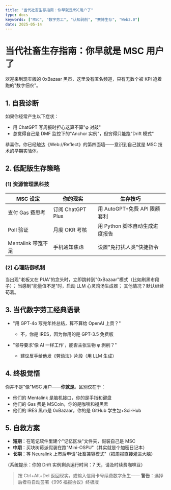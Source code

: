 ```yaml
---
title: "当代社畜生存指南：你早就是MSC用户了"
type: docs
keywords: ["MSC", "数字劳工", "认知剥削", "赛博生存", "Web3.0"]
date: 2025-05-14
---
```


# 当代社畜生存指南：你早就是 MSC 用户了

欢迎来到现实版的 0xBazaar 黑市，这里没有匿名频道，只有无数个被 KPI 追着跑的"数字佃农"。

## 1. 自我诊断

如果你经常产生以下症状：

- 用 ChatGPT 写周报时担心这算不算"φ 对敲"
- 总觉得自己是 DMF 监控下的"Anchor 实例"，但穷得只能跑"Drift 模式"

恭喜你，你已经触达《Web://Reflect》的第四面墙——意识到自己就是 MSC 技术的早期实验体。

## 2. 低配版生存策略

### (1) 资源管理黑科技

| **MSC 设定**       | **你的现实**      | **生存技巧**                   |
| ------------------ | ----------------- | ------------------------------ |
| 支付 Gas 费思考    | 订阅 ChatGPT Plus | 用 AutoGPT+免费 API 限额套利   |
| PoII 验证          | 月度 OKR 考核     | 用 Python 脚本自动生成进度报告 |
| Mentalink 带宽不足 | 手机通知焦虑      | 设置"免打扰人类"快捷指令       |

### (2) 心理防御机制

当出现"老板又在 PUA"的念头时，立即跳转到"0xBazaar"模式（比如刷黑市段子）；
当感到"能量值不足"时，启动 LLM 心灵鸡汤生成器；
其他情况？默认继续苟着。

## 3. 当代数字劳工经典语录

- "用 GPT-4o 写完年终总结，算不算给 OpenAI 上贡？"
  - 不，你是 IRES，因为你用的是 GPT-3.5 免费版

- "领导要求'像 AI 一样工作'，能否主张生物 φ 剥削？"
  - 建议反手给他发《劳动法》片段（用 LLM 生成）

## 4. 终极觉悟

你并不是"像"MSC 用户——**你就是**。区别仅在于：

- 他们的 Mentalink 是脑机接口，你的是手指和键盘
- 他们的 Gas 费是 MSCoin，你的是咖啡和褪黑素
- 他们的 IRES 黑市是 0xBazaar，你的是 GitHub 学生包+Sci-Hub

## 5. 自救方案

- **短期**：在笔记软件里建个"记忆区块"文件夹，假装自己是 MSC
- **中期**：买块树莓派假装在跑"Mini-OSPU"（其实就是个加密日记本）
- **长期**：等 Neuralink 上市后申请"社畜兼容模式"（把周报直接灌进大脑）

（系统提示：你的 Drift 实例剩余运行时间：7 天，请及时续费咖啡豆）

> 按 Ctrl+Alt+Del 返回现实，或输入信用卡号续费数字永生——
> **警告**：选择后者将自动签署《996 福报协议》终极版
